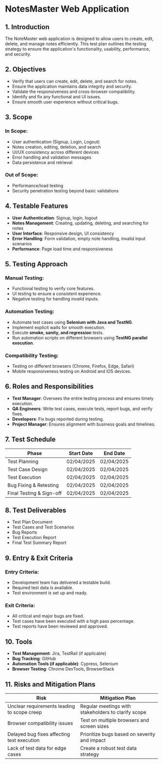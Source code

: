 # NotesMaster Web Application

## 1. Introduction
The NoteMaster web application is designed to allow users to create, edit, delete, and manage notes efficiently. This test plan outlines the testing strategy to ensure the application's functionality, usability, performance, and security.

## 2. Objectives
- Verify that users can create, edit, delete, and search for notes.
- Ensure the application maintains data integrity and security.
- Validate the responsiveness and cross-browser compatibility.
- Identify and fix any functional and UI issues.
- Ensure smooth user experience without critical bugs.

## 3. Scope
### In Scope:
- User authentication (Signup, Login, Logout)
- Notes creation, editing, deletion, and search
- UI/UX consistency across different devices
- Error handling and validation messages
- Data persistence and retrieval

### Out of Scope:
- Performance/load testing
- Security penetration testing beyond basic validations

## 4. Testable Features
- **User Authentication**: Signup, login, logout
- **Notes Management**: Creating, updating, deleting, and searching for notes
- **User Interface**: Responsive design, UI consistency
- **Error Handling**: Form validation, empty note handling, invalid input scenarios
- **Performance**: Page load time and responsiveness

## 5. Testing Approach
### Manual Testing:
- Functional testing to verify core features.
- UI testing to ensure a consistent experience.
- Negative testing for handling invalid inputs.

### Automation Testing:
- Automate test cases using **Selenium with Java and TestNG**.
- Implement explicit waits for smooth execution.
- Execute **smoke, sanity, and regression** tests.
- Run automation scripts on different browsers using **TestNG parallel execution**.

### Compatibility Testing:
- Testing on different browsers (Chrome, Firefox, Edge, Safari)
- Mobile responsiveness testing on Android and iOS devices.

## 6. Roles and Responsibilities
- **Test Manager**: Oversees the entire testing process and ensures timely execution.
- **QA Engineers**: Write test cases, execute tests, report bugs, and verify fixes.
- **Developers**: Fix bugs reported during testing.
- **Project Manager**: Ensures alignment with business goals and timelines.

## 7. Test Schedule

| Phase                  | Start Date  | End Date    |
|------------------------|------------|------------|
| Test Planning         | 02/04/2025  | 02/04/2025 |
| Test Case Design      | 02/04/2025  | 02/04/2025 |
| Test Execution        | 02/04/2025  | 02/04/2025 |
| Bug Fixing & Retesting| 02/04/2025  | 02/04/2025 |
| Final Testing & Sign-off | 02/04/2025 | 02/04/2025 |

## 8. Test Deliverables
- Test Plan Document
- Test Cases and Test Scenarios
- Bug Reports
- Test Execution Report
- Final Test Summary Report

## 9. Entry & Exit Criteria
### Entry Criteria:
- Development team has delivered a testable build.
- Required test data is available.
- Test environment is set up and ready.

### Exit Criteria:
- All critical and major bugs are fixed.
- Test cases have been executed with a high pass percentage.
- Test reports have been reviewed and approved.

## 10. Tools
- **Test Management**: Jira, TestRail (if applicable)
- **Bug Tracking**: GitHub
- **Automation Tools (if applicable)**: Cypress, Selenium
- **Browser Testing**: Chrome DevTools, BrowserStack

## 11. Risks and Mitigation Plans

| Risk | Mitigation Plan |
|------|----------------|
| Unclear requirements leading to scope creep | Regular meetings with stakeholders to clarify scope |
| Browser compatibility issues | Test on multiple browsers and screen sizes |
| Delayed bug fixes affecting test execution | Prioritize bugs based on severity and impact |
| Lack of test data for edge cases | Create a robust test data strategy |
